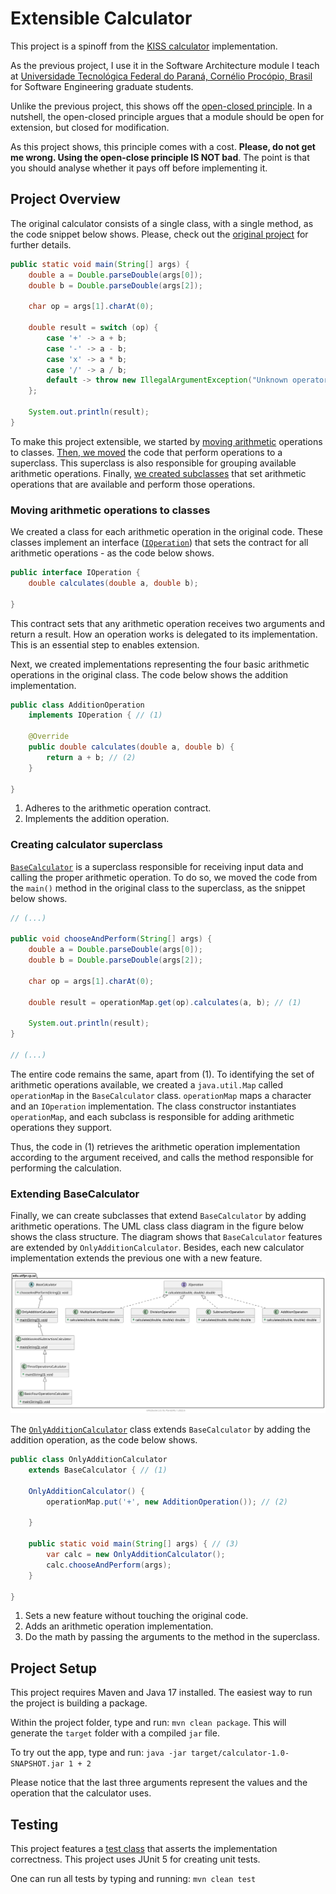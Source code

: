 # Extensible Calculator
This project is a spinoff from the [KISS calculator](https://github.com/gabrielcostasilva/sa-calc) implementation.

As the previous project, I use it in the Software Architecture module I teach at [Universidade Tecnológica Federal do Paraná, Cornélio Procópio, Brasil](http://www.utfpr.edu.br/campus/cornelioprocopio) for Software Engineering graduate students. 

Unlike the previous project, this shows off the [open-closed principle](https://en.wikipedia.org/wiki/Open–closed_principle). In a nutshell, the open-closed principle argues that a module should be open for extension, but closed for modification. 

As this project shows, this principle comes with a cost. **Please, do not get me wrong. Using the open-close principle IS NOT bad**. The point is that you should analyse whether it pays off before implementing it.

## Project Overview
The original calculator consists of a single class, with a single method, as the code snippet below shows. Please, check out the [original project](https://github.com/gabrielcostasilva/sa-calc) for further details.

```java
public static void main(String[] args) {
    double a = Double.parseDouble(args[0]); 
    double b = Double.parseDouble(args[2]); 

    char op = args[1].charAt(0); 

    double result = switch (op) { 
        case '+' -> a + b; 
        case '-' -> a - b; 
        case 'x' -> a * b; 
        case '/' -> a / b; 
        default -> throw new IllegalArgumentException("Unknown operator: " + op); 
    };

    System.out.println(result); 
}
```

To make this project extensible, we started by [moving arithmetic](#moving-arithmetic-operations-to-classes) operations to classes. [Then, we moved](#creating-calculator-superclass) the code that perform operations to a superclass. This superclass is also responsible for grouping available arithmetic operations. Finally, [we created subclasses](#extending-basecalculator) that set arithmetic operations that are available and perform those operations.

### Moving arithmetic operations to classes
We created a class for each arithmetic operation in the original code. These classes implement an interface ([`IOperation`](./src/main/java/edu/utfpr/cp/sa/IOperation.java)) that sets the contract for all arithmetic operations - as the code below shows. 

```java
public interface IOperation {
    double calculates(double a, double b);
    
}
```
This contract sets that any arithmetic operation receives two arguments and return a result. How an operation works is delegated to its implementation. This is an essential step to enables extension.

Next, we created implementations representing the four basic arithmetic operations in the original class. The code below shows the addition implementation.

```java
public class AdditionOperation 
    implements IOperation { // (1)

    @Override
    public double calculates(double a, double b) {
        return a + b; // (2)
    }
    
}
```

1. Adheres to the arithmetic operation contract.
2. Implements the addition operation.

### Creating calculator superclass
[`BaseCalculator`](./src/main/java/edu/utfpr/cp/sa/BaseCalculator.java) is a superclass responsible for receiving input data and calling the proper arithmetic operation. To do so, we moved the code from the `main()` method in the original class to the superclass, as the snippet below shows.

```java 
// (...)

public void chooseAndPerform(String[] args) {
    double a = Double.parseDouble(args[0]);
    double b = Double.parseDouble(args[2]);

    char op = args[1].charAt(0);

    double result = operationMap.get(op).calculates(a, b); // (1)

    System.out.println(result);
}

// (...)
```

The entire code remains the same, apart from (1). To identifying the set of arithmetic operations available, we created a `java.util.Map` called `operationMap` in the `BaseCalculator` class. `operationMap` maps a character and an `IOperation` implementation. The class constructor instantiates `operationMap`, and each subclass is responsible for adding arithmetic operations they support.

Thus, the code in (1) retrieves the arithmetic operation implementation according to the argument received, and calls the method responsible for performing the calculation.

### Extending BaseCalculator
Finally, we can create subclasses that extend `BaseCalculator` by adding arithmetic operations. The UML class class diagram in the figure below shows the class structure. The diagram shows that `BaseCalculator` features are extended by `OnlyAdditionCalculator`. Besides, each new calculator implementation extends the previous one with a new feature.

<img src="./package.svg" />

The [`OnlyAdditionCalculator`](./src/main/java/edu/utfpr/cp/sa/OnlyAdditionCalculator.java) class extends `BaseCalculator` by adding the addition operation, as the code below shows. 

```java 
public class OnlyAdditionCalculator 
    extends BaseCalculator { // (1)

    OnlyAdditionCalculator() {
        operationMap.put('+', new AdditionOperation()); // (2)
        
    }

    public static void main(String[] args) { // (3)
        var calc = new OnlyAdditionCalculator();
        calc.chooseAndPerform(args);
    }
    
}
```
1. Sets a new feature without touching the original code.
2. Adds an arithmetic operation implementation.
3. Do the math by passing the arguments to the method in the superclass.

## Project Setup
This project requires Maven and Java 17 installed. The easiest way to run the project is building a package.

Within the project folder, type and run: `mvn clean package`. This will generate the `target` folder with a compiled `jar` file.

To try out the app, type and run: `java -jar target/calculator-1.0-SNAPSHOT.jar 1 + 2`

Please notice that the last three arguments represent the values and the operation that the calculator uses.

## Testing
This project features a [test class](./src/test/java/edu/utfpr/cp/sa/CalculatorTest.java) that asserts the implementation correctness. This project uses JUnit 5 for creating unit tests.

One can run all tests by typing and running: `mvn clean test`

